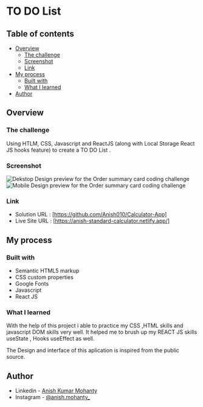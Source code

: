 # TO DO List

## Table of contents

- [Overview](#overview)
  - [The challenge](#the-challenge)
  - [Screenshot](#screenshot)
  - [Link](#Link)
- [My process](#my-process)
  - [Built with](#built-with)
  - [What I learned](#what-i-learned)
- [Author](#author)

## Overview

### The challenge

Using HTLM, CSS, Javascript and ReactJS (along with Local Storage React JS hooks feature) to create a TO DO List .

### Screenshot

![Dekstop Design preview for the Order summary card coding challenge](./images/desktop.png)
![Mobile Design preview for the Order summary card coding challenge](./images/mobile.png)

### Link

- Solution URL : [https://github.com/Anish010/Calculator-App]
- Live Site URL : [https://anish-standard-calculator.netlify.app/]

## My process

### Built with

- Semantic HTML5 markup
- CSS custom properties
- Google Fonts
- Javascript
- React JS

### What I learned

With the help of this project i able to practice my CSS ,HTML skills and javascript DOM skills very well. It helped me to brush up my REACT JS skills useState , Hooks useEffect as well.

The Design and interface of this aplication is inspired from the public source.

## Author

- Linkedin - [Anish Kumar Mohanty](https://www.linkedin.com/in/anish-kumar-mohanty-68a019216/)
- Instagram - [@anish.mohanty\_](https://www.instagram.com/anish.mohanty_/)
